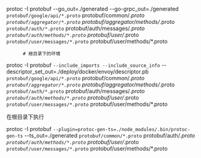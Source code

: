 protoc -I protobuf --go_out=./generated --go-grpc_out=./generated `
          protobuf/google/api/*.proto `
          protobuf/common/*.proto `
          protobuf/aggregator/*.proto `
          protobuf/aggregator/methods/*.proto `
          protobuf/auth/*.proto `
          protobuf/auth/messages/*.proto `
          protobuf/auth/methods/*.proto `
          protobuf/user/*.proto `
          protobuf/user/messages/*.proto `
          protobuf/user/methods/*.proto

          # 根目录下的环境
protoc -I protobuf `
       --include_imports --include_source_info `
       --descriptor_set_out=./deploy/docker/envoy/descriptor.pb `
          protobuf/google/api/*.proto `
          protobuf/common/*.proto `
          protobuf/aggregator/*.proto `
          protobuf/aggregator/methods/*.proto `
          protobuf/auth/*.proto `
          protobuf/auth/messages/*.proto `
          protobuf/auth/methods/*.proto `
          protobuf/user/*.proto `
          protobuf/user/messages/*.proto `
          protobuf/user/methods/*.proto


在根目录下执行

protoc -I protobuf `
  --plugin=protoc-gen-ts=./node_modules/.bin/protoc-gen-ts `
  --ts_out=./generated `
  protobuf/common/*.proto `
  protobuf/auth/*.proto `
  protobuf/auth/methods/*.proto `
  protobuf/user/*.proto `
  protobuf/user/messages/*.proto `
  protobuf/user/methods/*.proto